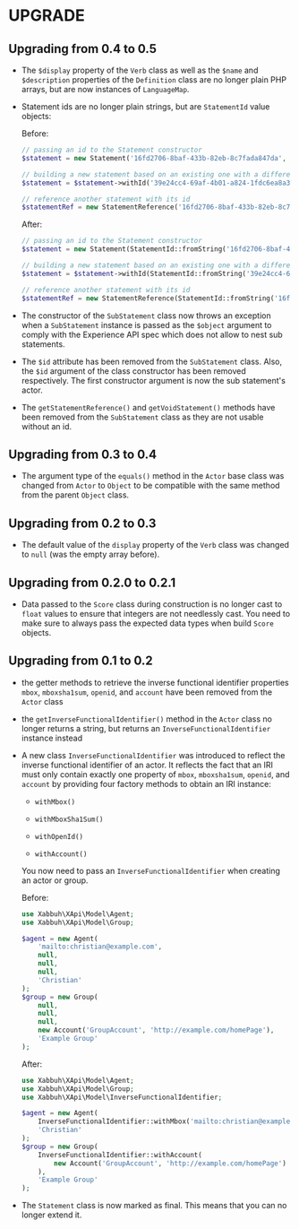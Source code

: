 UPGRADE
=======

Upgrading from 0.4 to 0.5
-------------------------

* The `$display` property of the `Verb` class as well as the `$name` and
  `$description` properties of the `Definition` class are no longer plain
  PHP arrays, but are now instances of `LanguageMap`.

* Statement ids are no longer plain strings, but are `StatementId` value objects:

  Before:

  ```php
  // passing an id to the Statement constructor
  $statement = new Statement('16fd2706-8baf-433b-82eb-8c7fada847da', ...);

  // building a new statement based on an existing one with a different id
  $statement = $statement->withId('39e24cc4-69af-4b01-a824-1fdc6ea8a3af');

  // reference another statement with its id
  $statementRef = new StatementReference('16fd2706-8baf-433b-82eb-8c7fada847da');
  ```

  After:

  ```php
  // passing an id to the Statement constructor
  $statement = new Statement(StatementId::fromString('16fd2706-8baf-433b-82eb-8c7fada847da'), ...);

  // building a new statement based on an existing one with a different id
  $statement = $statement->withId(StatementId::fromString('39e24cc4-69af-4b01-a824-1fdc6ea8a3af'));

  // reference another statement with its id
  $statementRef = new StatementReference(StatementId::fromString('16fd2706-8baf-433b-82eb-8c7fada847da'));
  ```

* The constructor of the `SubStatement` class now throws an exception when
  a `SubStatement` instance is passed as the `$object` argument to comply
  with the Experience API spec which does not allow to nest sub statements.

* The `$id` attribute has been removed from the `SubStatement` class. Also,
  the `$id` argument of the class constructor has been removed respectively.
  The first constructor argument is now the sub statement's actor.

* The `getStatementReference()` and `getVoidStatement()` methods have been
  removed from the `SubStatement` class as they are not usable without an id.

Upgrading from 0.3 to 0.4
-------------------------

* The argument type of the `equals()` method in the `Actor` base class was
  changed from `Actor` to `Object` to be compatible with the same method from
  the parent `Object` class.

Upgrading from 0.2 to 0.3
-------------------------

* The default value of the `display` property of the `Verb` class was changed
  to `null` (was the empty array before).

Upgrading from 0.2.0 to 0.2.1
-----------------------------

* Data passed to the `Score` class during construction is no longer cast to
  `float` values to ensure that integers are not needlessly cast. You need to
  make sure to always pass the expected data types when build `Score` objects.

Upgrading from 0.1 to 0.2
-------------------------

* the getter methods to retrieve the inverse functional identifier properties
  `mbox`, `mboxsha1sum`, `openid`, and `account` have been removed from the
  `Actor` class

* the `getInverseFunctionalIdentifier()` method in the `Actor` class no longer
  returns a string, but returns an `InverseFunctionalIdentifier` instance
  instead

* A new class `InverseFunctionalIdentifier` was introduced to reflect the
  inverse functional identifier of an actor. It reflects the fact that an IRI
  must only contain exactly one property of `mbox`, `mboxsha1sum`, `openid`,
  and `account` by providing four factory methods to obtain an IRI instance:

  * `withMbox()`

  * `withMboxSha1Sum()`

  * `withOpenId()`

  * `withAccount()`

  You now need to pass an `InverseFunctionalIdentifier` when creating an actor
  or group.

  Before:

  ```php
  use Xabbuh\XApi\Model\Agent;
  use Xabbuh\XApi\Model\Group;

  $agent = new Agent(
      'mailto:christian@example.com',
      null,
      null,
      null,
      'Christian'
  );
  $group = new Group(
      null,
      null,
      null,
      new Account('GroupAccount', 'http://example.com/homePage'),
      'Example Group'
  );
  ```

  After:

  ```php
  use Xabbuh\XApi\Model\Agent;
  use Xabbuh\XApi\Model\Group;
  use Xabbuh\XApi\Model\InverseFunctionalIdentifier;

  $agent = new Agent(
      InverseFunctionalIdentifier::withMbox('mailto:christian@example.com'),
      'Christian'
  );
  $group = new Group(
      InverseFunctionalIdentifier::withAccount(
          new Account('GroupAccount', 'http://example.com/homePage')
      ),
      'Example Group'
  );
  ```

* The `Statement` class is now marked as final. This means that you can no
  longer extend it.
